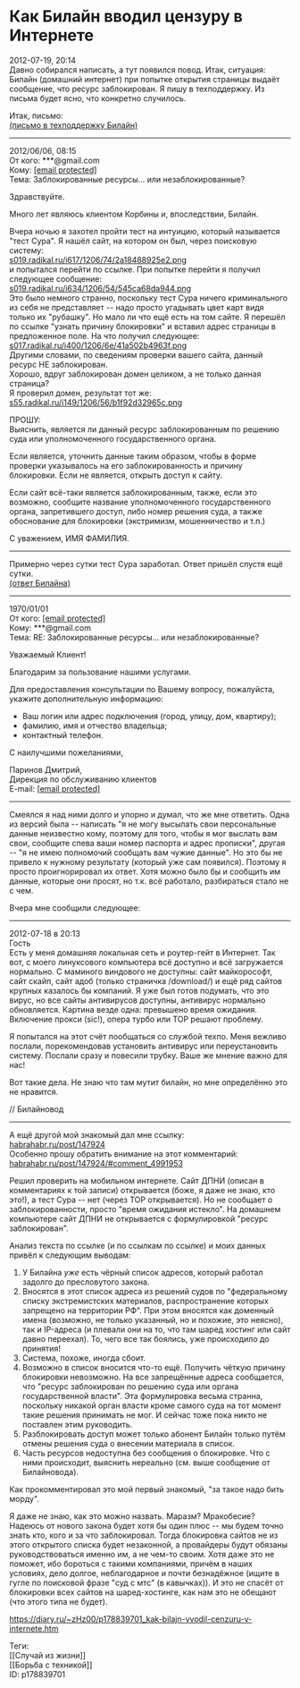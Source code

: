 Как Билайн вводил цензуру в Интернете
======================================

   
 2012-07-19, 20:14   
  Давно собирался написать, а тут появился повод. Итак, ситуация: Билайн (домашний интернет) при попытке открытия страницы выдаёт сообщение, что ресурс заблокирован. Я пишу в техподдержку. Из письма будет ясно, что конкретно случилось.   
   
 Итак, письмо:   
  [(письмо в техподдержку Билайн)](https://zHz00.diary.ru/p178839701.htm?index=1#linkmore178839701m1)      
 

---

   
 2012/06/06, 08:15   
 От кого: \*\*\*@gmail.com   
 Кому:  [[email protected]](/cdn-cgi/l/email-protection)    
 Тема: Заблокированные ресурсы... или незаблокированные?   
   
 Здравствуйте.   
   
 Много лет являюсь клиентом Корбины и, впоследствии, Билайн.   
   
 Вчера ночью я захотел пройти тест на интуицию, который называется "тест Сура". Я нашёл сайт, на котором он был, через поисковую систему:   
  [s019.radikal.ru/i617/1206/74/2a18488925e2.png](http://s019.radikal.ru/i617/1206/74/2a18488925e2.png)    
 и попытался перейти по ссылке. При попытке перейти я получил следующее сообщение:   
  [s019.radikal.ru/i634/1206/54/545ca68da944.png](http://s019.radikal.ru/i634/1206/54/545ca68da944.png)    
 Это было немного странно, поскольку тест Сура ничего криминального из себя не представляет -- надо просто угадывать цвет карт видя только их "рубашку". Но мало ли что ещё есть на том сайте. Я перешёл по ссылке "узнать причину блокировки" и вставил адрес страницы в предложенное поле. На что получил следующее:   
  [s017.radikal.ru/i400/1206/6e/41a502b4963f.png](http://s017.radikal.ru/i400/1206/6e/41a502b4963f.png)    
 Другими словами, по сведениям проверки вашего сайта, данный ресурс НЕ заблокирован.   
 Хорошо, вдруг заблокирован домен целиком, а не только данная страница?   
 Я проверил домен, результат тот же:   
  [s55.radikal.ru/i149/1206/56/b1f92d32965c.png](http://s55.radikal.ru/i149/1206/56/b1f92d32965c.png)    
   
 ПРОШУ:   
 Выяснить, является ли данный ресурс заблокированным по решению суда или уполномоченного государственного органа.   
   
 Если является, уточнить данные таким образом, чтобы в форме проверки указывалось на его заблокированность и причину блокировки. Если не является, открыть доступ к сайту.   
   
 Если сайт всё-таки является заблокированным, также, если это возможно, сообщите название уполномоченного государственного органа, запретившего доступ, либо номер решения суда, а также обоснование для блокировки (экстримизм, мошенничество и т.п.)   
   
 С уважением, ИМЯ ФАМИЛИЯ.   
 

---

     
 Примерно через сутки тест Сура заработал. Ответ пришёл спустя ещё сутки.   
  [(ответ Билайна)](https://zHz00.diary.ru/p178839701.htm?index=2#linkmore178839701m2)      
 

---

   
 1970/01/01   
 От кого:  [[email protected]](/cdn-cgi/l/email-protection)    
 Кому: \*\*\*@gmail.com   
 Тема: RE: Заблокированные ресурсы... или незаблокированные?   
   
 Уважаемый Клиент!   
   
 Благодарим за пользование нашими услугами.   
   
 Для предоставления консультации по Вашему вопросу, пожалуйста, укажите дополнительную информацию:   
 - Ваш логин или адрес подключения (город, улицу, дом, квартиру);   
 - фамилию, имя и отчество владельца;   
 - контактный телефон.   
   
 С наилучшими пожеланиями,   
   
 Паринов Дмитрий,   
 Дирекция по обслуживанию клиентов   
 E-mail:  [[email protected]](/cdn-cgi/l/email-protection)  

---

     
   
 Смеялся я над ними долго и упорно и думал, что же мне ответить. Одна из версий была -- написать "я не могу высылать свои персональные данные неизвестно кому, поэтому для того, чтобы я мог выслать вам свои, сообщите спева ваши номер паспорта и адрес прописки", другая -- "я не имею полномочий сообщать вам чужие данные". Но это бы не привело к нужному результату (который уже сам появился). Поэтому я просто проигнорировал их ответ. Хотя можно было бы и сообщить им данные, которые они просят, но т.к. всё работало, разбираться стало не с чем.   
   
 Вчера мне сообщили следующее:   
 

---

   
 2012-07-18 в 20:13   
 Гость   
 Есть у меня домашняя локальная сеть и роутер-гейт в Интернет. Так вот, с моего линуксового компьютера всё доступно и всё загружается нормально. С маминого виндового не доступны: сайт майкорософт, сайт скайп, сайт адоб (только страничка /download/) и ещё ряд сайтов крупных казалось бы компаний. Я уже был готов подумать, что это вирус, но все сайты антивирусов доступны, антивирус нормально обновляется. Картина везде одна: превышено время ожидания. Включение прокси (sic!), опера турбо или ТОР решают проблему.   
   
 Я попытался на этот счёт пообщаться со службой техпо. Меня вежливо послали, порекомендовав установить антивирус или переустановить систему. Послали сразу и повесили трубку. Ваше же мнение важно для нас!   
   
 Вот такие дела. Не знаю что там мутит билайн, но мне определённо это не нравится.   
   
 // Билайновод   
 

---

   
 А ещё другой мой знакомый дал мне ссылку:   
  [habrahabr.ru/post/147924](http://habrahabr.ru/post/147924)    
 Особенно прошу обратить внимание на этот комментарий:   
  [habrahabr.ru/post/147924/#comment\_4991953](http://habrahabr.ru/post/147924/#comment_4991953)    
   
 Решил проверить на мобильном интернете. Сайт ДПНИ (описан в комментариях к той записи) открывается (боже, я даже не знаю, кто это!), а тест Сура -- нет (через ТОР открывается). Но не сообщает о заблокированности, просто "время ожидания истекло". На домашнем компьютере сайт ДПНИ не открывается с формулировкой "ресурс заблокирован".   
   
 Анализ текста по ссылке (и по ссылкам по ссылке) и моих данных привёл к следующим выводам:   
 1. У Билайна  *уже*  есть чёрный список адресов, который работал задолго до пресловутого закона.   
 2. Вносятся в этот список адреса из решений судов по "федеральному списку экстремистских материалов, распространение которых запрещено на территории РФ". При этом вносятся как доменный имена (возможно, не только указанный, но и похожие, это неясно), так и IP-адреса (и плевали они на то, что там шаред хостинг или сайт давно переехал). То, чего все так боялись, уже происходило до принятия!   
 3. Система, похоже, иногда сбоит.   
 4. Возможно в список вносится что-то ещё. Получить чёткую причину блокировки невозможно. На все запрещённые адреса сообщается, что "ресурс заблокирован по решению суда или органа государственной власти". Эта формулировка весьма странна, поскольку никакой орган власти кроме самого суда на тот момент такие решения принимать не мог. И сейчас тоже пока никто не поставлен этим руководить.   
 5. Разблокировать доступ может только абонент Билайн только путём отмены решения суда о внесении материала в список.   
 6. Часть ресурсов недоступна без сообщения о блокировке. Что с ними происходит, выяснить нереально (см. выше сообщение от Билайновода).   
   
 Как прокомментировал это мой первый знакомый, "за такое надо бить морду".   
   
 Я даже не знаю, как это можно назвать. Маразм? Мракобесие?   
 Надеюсь от нового закона будет хотя бы один плюс -- мы будем точно знать кто, кого и за что заблокировал. Тогда блокировка сайтов не из этого открытого списка будет незаконной, а провайдеры будут обязаны руководствоваться именно им, а не чем-то своим. Хотя даже это не поможет, ибо бороться с такими компаниями, причём в наших условиях, дело долгое, неблагодарное и почти безнадёжное (ищите в гугле по поисковой фразе "суд с мтс" (в кавычках)). И это не спасёт от блокировки всех сайтов на шаред-хостинге, как нам это не обещают (что этого типа не будет).   
    
 <https://diary.ru/~zHz00/p178839701_kak-bilajn-vvodil-cenzuru-v-internete.htm>   
   
 Теги:   
 [[Случай из жизни]]   
 [[Борьба с техникой]]   
 ID: p178839701